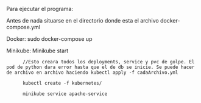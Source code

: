 Para ejecutar el programa:

Antes de nada situarse en el directorio donde esta el archivo docker-compose.yml

Docker: sudo docker-compose up      

Minikube: Minikube start 

          //Esto creara todos los deployments, service y pvc de golpe. El pod de python dara error hasta que el de db se inicie. Se puede hacer de archivo en archivo haciendo kubectl apply -f cadaArchivo.yml
          
          kubectl create -f kubernetes/      
          
          minikube service apache-service
